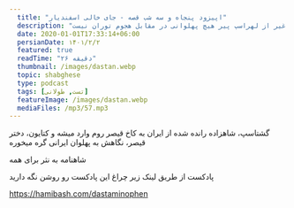 ```yaml
---
  title: "اپیزود پنجاه و سه شب قصه - جای خالی اسفندیار"
  description: "شهر بلخ بی پناه مانده و غیر از لهراسپ پیر هیچ پهلوانی در مقابل هجوم توران نیست شهر بلخ بی پناه مانده و غیر از لهراسپ پیر هیچ پهلوانی در مقابل هجوم توران نیست شهر بلخ بی پناه مانده و غیر از لهراسپ پیر هیچ پهلوانی در مقابل هجوم توران نیست"
  date: 2020-01-01T17:33:14+06:00
  persianDate: ۱۴۰۱/۲/۲
  featured: true
  readTime: "۲۶ دقیقه"
  thumbnail: /images/dastan.webp
  topic: shabghese
  type: podcast
  tags: [تست, طولانی]
  featureImage: /images/dastan.webp
  mediaFiles: /mp3/57.mp3
---
```

گشتاسپ، شاهزاده رانده شده از ایران به کاخ قیصر روم وارد میشه و کتایون، دختر قیصر، نگاهش به پهلوان ایرانی گره میخوره

شاهنامه به نثر برای همه

پادکست
از طریق لینک زیر چراغ این پادکست رو روشن نگه دارید

https://hamibash.com/dastaminophen
